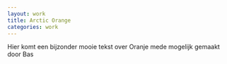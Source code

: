 ```yaml
---
layout: work
title: Arctic Orange
categories: work
---
```

Hier komt een bijzonder mooie tekst over Oranje mede mogelijk gemaakt door Bas